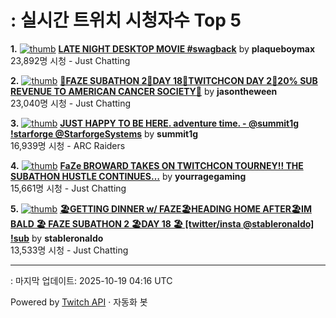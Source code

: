 # : 실시간 트위치 시청자수 Top 5

**1.** [![thumb](https://static-cdn.jtvnw.net/previews-ttv/live_user_plaqueboymax-320x180.jpg)](https://twitch.tv/plaqueboymax)
**[LATE NIGHT DESKTOP MOVIE #swagback](https://twitch.tv/plaqueboymax)** by **plaqueboymax**<br>23,892명 시청  - Just Chatting

**2.** [![thumb](https://static-cdn.jtvnw.net/previews-ttv/live_user_jasontheween-320x180.jpg)](https://twitch.tv/jasontheween)
**[🔴FAZE SUBATHON 2🔴DAY 18🔴TWITCHCON DAY 2🔴20% SUB REVENUE TO AMERICAN CANCER SOCIETY🔴](https://twitch.tv/jasontheween)** by **jasontheween**<br>23,040명 시청  - Just Chatting

**3.** [![thumb](https://static-cdn.jtvnw.net/previews-ttv/live_user_summit1g-320x180.jpg)](https://twitch.tv/summit1g)
**[JUST HAPPY TO BE HERE. adventure time. - @summit1g !starforge @StarforgeSystems](https://twitch.tv/summit1g)** by **summit1g**<br>16,939명 시청  - ARC Raiders

**4.** [![thumb](https://static-cdn.jtvnw.net/previews-ttv/live_user_yourragegaming-320x180.jpg)](https://twitch.tv/yourragegaming)
**[FaZe BROWARD TAKES ON TWITCHCON TOURNEY!! THE SUBATHON HUSTLE CONTINUES…](https://twitch.tv/yourragegaming)** by **yourragegaming**<br>15,661명 시청  - Just Chatting

**5.** [![thumb](https://static-cdn.jtvnw.net/previews-ttv/live_user_stableronaldo-320x180.jpg)](https://twitch.tv/stableronaldo)
**[🏖️GETTING DINNER w/ FAZE🏖️HEADING HOME AFTER🏖️IM BALD 🏖️ FAZE SUBATHON 2 🏖️DAY 18 🏖️ [twitter/insta @stableronaldo] !sub](https://twitch.tv/stableronaldo)** by **stableronaldo**<br>13,533명 시청  - Just Chatting


---
: 마지막 업데이트: 2025-10-19 04:16 UTC

Powered by [Twitch API](https://dev.twitch.tv/docs/api/reference) · 자동화 봇